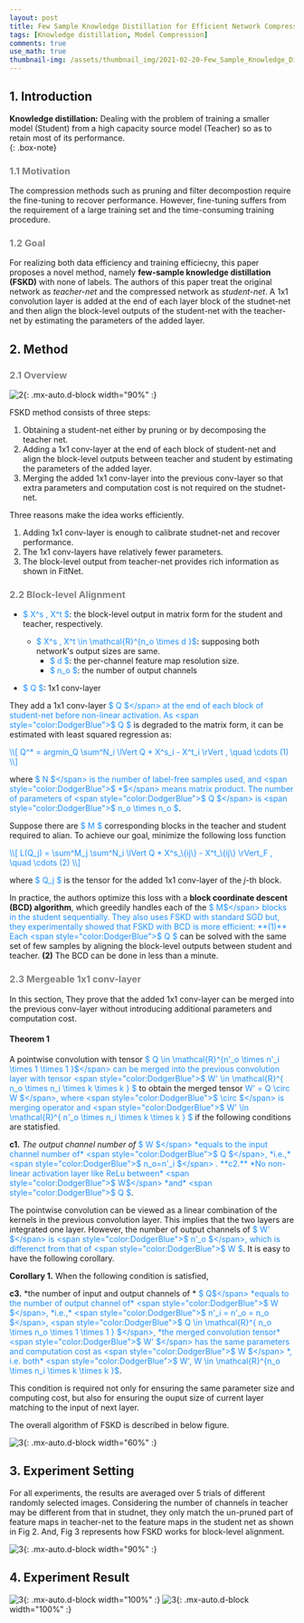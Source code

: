 ```yaml
---
layout: post
title: Few Sample Knowledge Distillation for Efficient Network Compression
tags: [Knowledge distillation, Model Compression]
comments: true
use_math: true
thumbnail-img: /assets/thumbnail_img/2021-02-20-Few_Sample_Knowledge_Distillation_for_Efficient_Network_Compression/post.png
---
```


## 1. Introduction   
**Knowledge distillation:** Dealing with the problem of training a smaller model (Student) from a high capacity source model (Teacher) so as to retain most of its performance.  
{: .box-note}

### <span style="color:gray"> 1.1 Motivation </span>

The compression methods such as pruning and filter decompostion require the fine-tuning to recover performance. However, fine-tuning suffers from the requirement of a large training set and the time-consuming training procedure.

### <span style="color:gray"> 1.2 Goal </span>

For realizing both data efficiency and training efficiecny, this paper proposes a novel method, namely **few-sample knowledge distillation (FSKD)** with none of labels. The authors of this paper treat the original network as *teacher-net* and the compressed network as *student-net*. A 1x1 convolution layer is added at the end of each layer block of the studnet-net and then align the block-level outputs of the student-net with the teacher-net by estimating the parameters of the added layer.


## 2. Method

### <span style="color:gray"> 2.1 Overview </span>

![2](https://da2so.github.io/assets/post_img/2021-02-20-Few_Sample_Knowledge_Distillation_for_Efficient_Network_Compression/1.png){: .mx-auto.d-block width="90%" :}

FSKD method consists of three steps:

1. Obtaining a student-net either by pruning or by decomposing the teacher net.
2. Adding a 1x1 conv-layer at the end of each block of student-net and align the block-level outputs between teacher and student by estimating the parameters of the added layer.
3. Merging the added 1x1 conv-layer into the previous conv-layer so that extra parameters and computation cost is not required on the studnet-net.

Three reasons make the idea works efficiently.

1. Adding 1x1 conv-layer is enough to calibrate studnet-net and recover performance.
2. The 1x1 conv-layers have relatively fewer parameters.
3. The block-level output from teacher-net provides rich information as shown in FitNet.

### <span style="color:gray"> 2.2 Block-level Alignment </span>
 
- <span style="color:DodgerBlue">$ X^s , X^t $</span>: the block-level output in matrix form for the student and teacher, respectively.
	- <span style="color:DodgerBlue">$ X^s , X^t \in \mathcal{R}^\{n_o \times d \}$</span>: supposing both network's output sizes are same.
		- <span style="color:DodgerBlue">$ d $</span>: the per-channel feature map resolution size.
		- <span style="color:DodgerBlue">$ n_o $</span>: the number of output channels 

- <span style="color:DodgerBlue">$ Q $</span>: 1x1 conv-layer

They add a 1x1 conv-layer <span style="color:DodgerBlue">$ Q $</span> at the end of each block of student-net before non-linear activation.
As <span style="color:DodgerBlue">$ Q $</span> is degraded to the matrix form, it can be estimated with least squared regression as:

 <span style="color:DodgerBlue">
\\[
Q^* = argmin_Q  \sum^N_i \lVert Q * X^s_i - X^t_i \rVert , \quad \cdots (1)
\\] 
</span>

where <span style="color:DodgerBlue">$ N $</span> is the number of label-free samples used, and <span style="color:DodgerBlue">$ *$</span> means matrix product. The number of parameters of <span style="color:DodgerBlue">$ Q $</span> is <span style="color:DodgerBlue">$ n_o \times n_o $</span>.


Suppose there are <span style="color:DodgerBlue">$ M $</span> corresponding blocks in the teacher and student required to alian. To achieve our goal, minimize the following loss function

 <span style="color:DodgerBlue">
\\[
L(Q_j) = \sum^M_j  \sum^N_i \lVert Q * X^s_\{ij\} - X^t_\{ij\} \rVert_F , \quad \cdots (2)
\\] 
</span>

where <span style="color:DodgerBlue">$ Q_j $</span> is the tensor for the added 1x1 conv-layer of the $j$-th block.
 
In practice, the authors optimize this loss with a **block coordinate descent (BCD) algorithm**, which greedily handles each of the <span style="color:DodgerBlue">$ M$</span> blocks in the student sequentially. They also uses FSKD with standard SGD but, they experimentally showed that FSKD with BCD is more efficient: **(1)** Each <span style="color:DodgerBlue">$ Q $</span> can be solved with the same set of few samples by aligning the block-level outputs between student and teacher. **(2)** The BCD can be done in less than a minute.

### <span style="color:gray"> 2.3 Mergeable 1x1 conv-layer </span>

In this section, They prove that the added 1x1 conv-layer can be merged into the previous conv-layer without introducing additional parameters and computation cost.


#### Theorem 1

A pointwise convolution with tensor <span style="color:DodgerBlue">$ Q \in \mathcal{R}^\{n'_o \times n'_i \times 1 \times 1 \}$</span> can be merged into the previous convolution layer with tensor <span style="color:DodgerBlue">$ W' \in \mathcal{R}^\{ n_o \times n_i \times k \times k \} $</span> to obtain the merged tensor <span style="color:DodgerBlue">W' = Q \circ W $</span>, where <span style="color:DodgerBlue">$ \circ $</span> is merging operator and <span style="color:DodgerBlue">$ W' \in \mathcal{R}^\{ n'_o \times n_i \times k \times k \} $</span> if the following conditions are statisfied.

**c1.** *The output channel number of* <span style="color:DodgerBlue">$ W $</span> *equals to the input channel number of* <span style="color:DodgerBlue">$ Q $</span>, *i.e.,* <span style="color:DodgerBlue">$ n_o=n'_i $</span> .
**c2.** *No non-linear activation layer like ReLu between* <span style="color:DodgerBlue">$ W$</span>  *and* <span style="color:DodgerBlue">$ Q $</span>.


The pointwise convolution can be viewed as a linear combination of the kernels in the previous convolution layer. This implies that the two layers are integrated one layer. However, the number of output channels of <span style="color:DodgerBlue">$ W' $</span> is <span style="color:DodgerBlue">$ n'_o $</span>, which is differenct from that of <span style="color:DodgerBlue">$ W $</span>. It is easy to have the following corollary.


**Corollary 1.** When the following condition is satisfied,

**c3.** *the number of input and output channels of * <span style="color:DodgerBlue">$ Q$</span>  *equals to the number of output channel of* <span style="color:DodgerBlue">$ W $</span>, *i.e.,* <span style="color:DodgerBlue">$ n'_i = n'_o = n_o $</span>, <span style="color:DodgerBlue">$ Q \in \mathcal{R}^\{ n_o \times n_o \times 1 \times 1 \} $</span>, *the merged convolution tensor* <span style="color:DodgerBlue">$ W' $</span> has the same parameters and computation cost as <span style="color:DodgerBlue">$ W $</span> *, i.e. both* <span style="color:DodgerBlue">$ W', W  \in \mathcal{R}^\{n_o \times n_i \times k \times k \}$</span>.


This condition is required not only for ensuring the same parameter size and computing cost, but also for ensuring the ouput size of current layer matching to the input of next layer.

The overall algorithm of FSKD is described in below figure.

![3](https://da2so.github.io/assets/post_img/2021-02-20-Few_Sample_Knowledge_Distillation_for_Efficient_Network_Compression/2.png){: .mx-auto.d-block width="60%" :}

## 3. Experiment Setting

For all experiments, the results are averaged over 5 trials of different randomly selected images. Considering the number of channels in teacher may be different from that in studnet, they only match the un-pruned part of feature maps in teacher-net to the feature maps in the student net as shown in Fig 2. And, Fig 3 represents how FSKD works for block-level alignment.

![3](https://da2so.github.io/assets/post_img/2021-02-20-Few_Sample_Knowledge_Distillation_for_Efficient_Network_Compression/3.png){: .mx-auto.d-block width="90%" :}


## 4. Experiment Result


![3](https://da2so.github.io/assets/post_img/2021-02-20-Few_Sample_Knowledge_Distillation_for_Efficient_Network_Compression/4.png){: .mx-auto.d-block width="100%" :}
![3](https://da2so.github.io/assets/post_img/2021-02-20-Few_Sample_Knowledge_Distillation_for_Efficient_Network_Compression/5.png){: .mx-auto.d-block width="100%" :}

